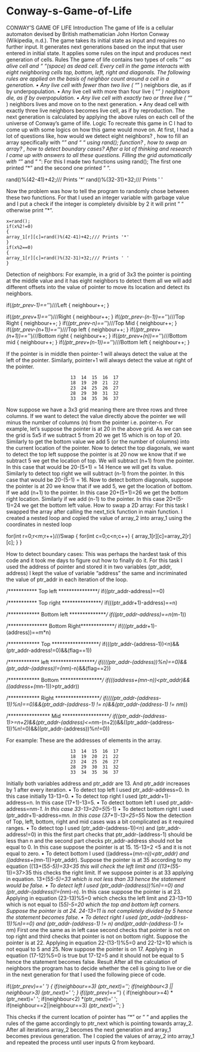 # Conway-s-Game-of-Life
CONWAY’S GAME OF LIFE
Introduction
The game of life is a cellular automaton devised by British mathematician John Horton Conway (Wikipedia, n.d.). The game takes its initial state as input and requires no further input. It generates next generations based on the input that user entered in initial state. It applies some rules on the input and produces next generation of cells.
Rules
The game of life contains two types of cells “*” as alive cell and “ “(space) as dead cell.
Every cell in the game interacts with eight neighboring cells top, bottom, left, right and diagonals. The following rules are applied on the basis of neighbor count around a cell in a generation.
•	Any live cell with fewer than two live ( “*” ) neighbors die, as if by underpopulation.
•	Any live cell with more than four live ( “*” ) neighbors die, as if by overpopulation.
•	Any live cell with exactly two or three live ( “*” ) neighbors lives and move on to the next generation.
•	Any dead cell with exactly three live neighbors becomes live cell, as if by reproduction.
The next generation is calculated by applying the above rules on each cell of the universe of Conway’s game of life.
Logic
To recreate this game in C I had to come up with some logics on how this game would move on.
At first, I had a lot of questions like, how would we detect eight neighbors? , how to fill an array specifically with “*” and “ “ using rand(); function? , how to swap an array? , how to detect boundary cases?
After a lot of thinking and research I came up with answers to all these questions.
Filling the grid automatically with “*” and “ “:
For this I made two functions using rand(); The first one printed “*” and the second one printed “ “.

rand()%(42-41)+42;/// Prints '*'
rand()%(32-31)+32;/// Prints ' '


Now the problem was how to tell the program to randomly chose between these two functions. For that I used an integer variable with garbage value and I put a check if the integer is completely divisible by 2 it will print “ “ otherwise print ”*”.
    
    x=rand();
    if(x%2!=0)
    {
    array_1[r][c]=rand()%(42-41)+42;/// Prints '*'
    }
    if(x%2==0)
    {
    array_1[r][c]=rand()%(32-31)+32;/// Prints ' '
    }


Detection of neighbors:
For example, in a grid of 3x3 the pointer is pointing at the middle value and it has eight neighbors to detect them all we will add different offsets into the value of pointer to move its location and detect its neighbors.

if(*(ptr_prev-1)=='*')///Left
 {
     neighbour++;
 }

if(*(ptr_prev+1)=='*')///Right
 {
     neighbour++;
 }
if(*(ptr_prev-(n-1))=='*')///Top Right
 {
    neighbour++;
 }
 if(*(ptr_prev-n)=='*')///Top Mid
 {
    neighbour++;
 }
 if(*(ptr_prev-(n+1))=='*')///Top left
 {
    neighbour++;
 }
 if(*(ptr_prev+(n+1))=='*')///Bottom right
 {
    neighbour++;
 }
 if(*(ptr_prev+(n))=='*')///Bottom mid
 {
    neighbour++;
 }
 if(*(ptr_prev+(n-1))=='*')///Bottom left
 {
    neighbour++;
 }


If the pointer is in middle then pointer-1 will always detect the value at the left of the pointer. Similarly, pointer+1 will always detect the value at right of the pointer. 


                            13  14  15  16  17
                            18  19  20  21  22   
                            23  24  25  26  27     
                            28  29  30  31  32     
                            33  34  35  36  37


Now suppose we have a 3x3 grid meaning there are three rows and three columns. If we want to detect the value directly above the pointer we will minus the number of columns (n) from the pointer i.e. pointer-n. For example, let’s suppose the pointer is at 20 in the above grid. As we can see the grid is 5x5 if we subtract 5 from 20 we get 15 which is on top of 20. Similarly to get the bottom value we add 5 (or the number of columns) into the current location of the pointer.
Now to detect the top diagonals, we want to detect the top left suppose the pointer is at 20 now we know that if we subtract 5 we get the location of top. We will subtract (n+1) from the pointer. In this case that would be 20-(5+1) = 14 Hence we will get its value. Similarly to detect top right we will subtract (n-1) from the pointer. In this case that would be 20-(5-1) = 16.
Now to detect bottom diagonals, suppose the pointer is at 20 we know that if we add 5, we get the location of bottom. If we add (n+1) to the pointer. In this case 20+(5+1)=26 we get the bottom right location. Similarly if we add (n-1) to the pointer. In this case 20+(5-1)=24 we get the bottom left value.
How to swap a 2D array:
For this task I swapped the array after calling the next_tick function in main function. I created a nested loop and copied the value of array_2 into array_1 using the coordinates in nested loop
    
   for(int r=0;r<m;r++)///Swap
    {
        for(int c=0;c<n;c++)
        {
        array_1[r][c]=array_2[r][c];
        }
    }


How to detect boundary cases:
This was perhaps the hardest task of this code and it took me days to figure out how to finally do it. For this task I used the address of pointer and stored it in two variables (ptr_addr, address) I kept the value of variable “address” the same and incriminated the value of ptr_addr in each iteration of the loop.

/*********** Top left ***************/
if((ptr_addr-address)==0)
   
/*********** Top right ***************/
if(((ptr_addr+1)-address)==n)
   
/************ Bottom left ***************/
if((ptr_addr-address)==n*(m-1))
   
/*************** Bottom Right*************/
if(((ptr_addr+1)-(address))==m*n)

/************ Top ******************/
if(((ptr_addr-(address-1))<n)&&(ptr_addr-address!=0)&&(flag==1))

/************ left ******************/
if((((ptr_addr-(address))%n)==0)&&(ptr_addr-(address)!=(n*m)-n)&&(flag==2))
   
/************ Bottom ******************/
if(((address+(m*n-n))<ptr_addr)&&((address+(m*n-1))>ptr_addr))

/************ Right ******************/
if((((ptr_addr-(address-1))%n)==0)&&(ptr_addr-(address-1) != n)&&(ptr_addr-(address-1) != n*m))
   
 /**************** Mid *******************/
if((ptr_addr-(address-1)>=n+2)&&(ptr_addr-(address)<=n*m-(n+2))&&((ptr_addr-(address-1))%n!=0)&&((ptr_addr-(address))%n!=0))


For example:
These are the addresses of elements in the array.


                            13  14  15  16  17
                            18  19  20  21  22   
                            23  24  25  26  27     
                            28  29  30  31  32     
                            33  34  35  36  37


Initially both variables address and ptr_addr are 13. And ptr_addr increases by 1 after every iteration.
•	To detect top left I used ptr_addr-address=0. In this case initially 13-13=0.
•	To detect top right I used (ptr_addr+1)-address=n. In this case (17+1)-13=5.
•	To detect bottom left I used ptr_addr-address=n*m-1. In this case 33-13=20=5*(5-1)
•	To detect bottom right I used (ptr_addr+1)-address=m*n. In this case (37+1)-13=25=5*5
Now the detection of Top, left, bottom, right and mid cases was a bit complicated as it required ranges.
•	To detect top I used (ptr_addr-(address-1))<n) and (ptr_addr-address!=0) in this the first part checks that ptr_addr-(address-1) should be less than n and the second part checks ptr_addr-address should not be equal to 0. In this case suppose the pointer is at 15. 15-13=2 <5 and it is not equal to zero.
•	To detect bottom I used ((address+(m*n-n))<ptr_addr) and ((address+(m*n-1))>ptr_addr). Suppose the pointer is at 35 according to my equation ((13+(5*5-5))=33<35 this will check the left limit and ((13+(5*5-1))=37>35 this checks the right limit. If we suppose pointer is at 33 applying in equation. 13+(5*5-5)=33 which is not less than 33 hence the statement would be false.
•	To detect left I used (ptr_addr-(address))%n)==0) and (ptr_addr-(address)!=(n*m)-n). In this case suppose the pointer is at 23. Applying in equation (23-13)%5=0 which checks the left limit and 23-13=10 which is not equal to (5*5)-5=20 which the top and bottom left corners. Suppose the pointer is at 24. 24-13=11 is not completely divided by 5 hence the statement becomes false.
•	To detect right I used (ptr_addr-(address-1))%n)==0) and (ptr_addr-(address-1) != n) and(ptr_addr-(address-1) != n*m) First one the same as in left case second checks that pointer is not on top right and third checks that pointer is not on bottom right. Suppose the pointer is at 22. Applying in equation 22-(13-1)%5=0 and 22-12=10 which is not equal to 5 and 25. Now suppose the pointer is on 17. Applying in equation (17-12)%5=0 is true but 17-12=5 and it should not be equal to 5 hence the statement becomes false.
Result
After all the calculation of neighbors the program has to decide whether the cell is going to live or die in the next generation for that I used the following piece of code.

if(*(ptr_prev)==' ')
{
    if(neighbour==3)
        *(ptr_next)='*';
    if(neighbour<3 || neighbour>3)
        *(ptr_next)=' ';
}
if(*(ptr_prev)=='*')
{
    if(neighbour>=4)
        *(ptr_next)=' ';
    if(neighbour<2)
        *(ptr_next)=' ';
    if(neighbour==2||neighbour==3)
        *(ptr_next)='*';
}


This checks if the current location of pointer has “*” or “ “ and applies the rules of the game accordingly to ptr_next which is pointing towards array_2. After all iterations array_2 becomes the next generation and array_1 becomes previous generation. The I copied the values of array_2 into array_1 and repeated the process until user inputs Q from keyboard.
